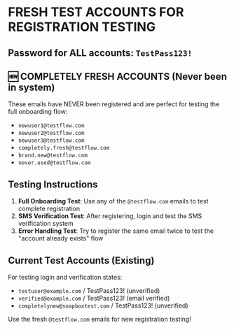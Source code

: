 # FRESH TEST ACCOUNTS FOR REGISTRATION TESTING

## Password for ALL accounts: `TestPass123!`

## 🆕 COMPLETELY FRESH ACCOUNTS (Never been in system)
These emails have NEVER been registered and are perfect for testing the full onboarding flow:

- `newuser1@testflow.com`
- `newuser2@testflow.com` 
- `newuser3@testflow.com`
- `completely.fresh@testflow.com`
- `brand.new@testflow.com`
- `never.used@testflow.com`

## Testing Instructions

1. **Full Onboarding Test**: Use any of the `@testflow.com` emails to test complete registration
2. **SMS Verification Test**: After registering, login and test the SMS verification system
3. **Error Handling Test**: Try to register the same email twice to test the "account already exists" flow

## Current Test Accounts (Existing)
For testing login and verification states:
- `testuser@example.com` / TestPass123! (unverified)
- `verified@example.com` / TestPass123! (email verified)
- `completelynew@soapboxtest.com` / TestPass123! (unverified)

Use the fresh `@testflow.com` emails for new registration testing!